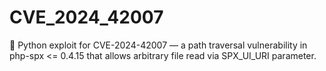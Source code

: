 # CVE_2024_42007
📂 Python exploit for CVE-2024-42007 — a path traversal vulnerability in php-spx &lt;= 0.4.15 that allows arbitrary file read via SPX_UI_URI parameter.
